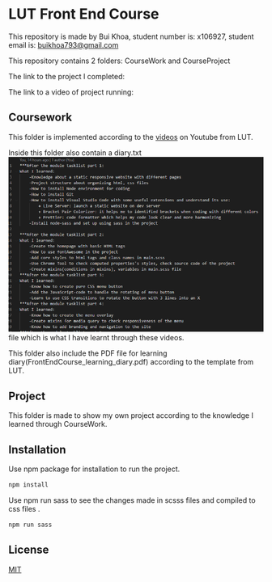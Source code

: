 # LUT Front End Course

This repository is made by Bui Khoa, student number is: x106927, student email is: buikhoa793@gmail.com

This repository contains 2 folders: CourseWork and CourseProject

The link to the project I completed: 

The link to a video of project running: 

## Coursework
This folder is implemented according to the [videos](https://www.youtube.com/watch?v=gYzHS-n2gqU&list=PLillGF-RfqbYoGoCjKoMOkVznV6aSXKzU) on Youtube from LUT. 

Inside this folder also contain a diary.txt ![Diary Image](./CourseWork/dist/img/diary.PNG) file which is what I have learnt through these videos.

This folder also include the PDF file for learning diary(FrontEndCourse_learning_diary.pdf) according to the template from LUT.
## Project
This folder is made to show my own project according to the knowledge I learned through CourseWork.

## Installation

Use npm package for installation to run the project.
```bash
npm install
```
Use npm run sass to see the changes made in scsss files and compiled to css files .
```bash
npm run sass
```
## License
[MIT](https://choosealicense.com/licenses/mit/)
